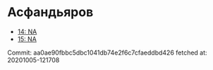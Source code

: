 # Асфандьяров
- [14: NA](14.md)
- [15: NA](15.md)

Commit: aa0ae90fbbc5dbc1041db74e2f6c7cfaeddbd426
 fetched at: 20201005-121708
